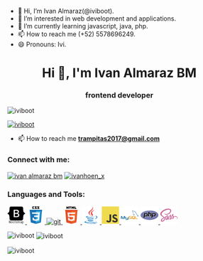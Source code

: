 - 👋 Hi, I’m Ivan Almaraz(@iviboot).
- 👀 I’m interested in web development and applications.
- 🌱 I’m currently learning javascript, java, php.
- 📫 How to reach me (+52) 5578696249.
- 😄 Pronouns: Ivi.

<h1 align="center">Hi 👋, I'm Ivan Almaraz BM</h1>
<h3 align="center">frontend developer</h3>

<p align="left"> <img src="https://komarev.com/ghpvc/?username=iviboot&label=Profile%20views&color=0e75b6&style=flat" alt="iviboot" /> </p>

<p align="left"> <a href="https://github.com/ryo-ma/github-profile-trophy"><img src="https://github-profile-trophy.vercel.app/?username=iviboot" alt="iviboot" /></a> </p>

- 📫 How to reach me **trampitas2017@gmail.com**

<h3 align="left">Connect with me:</h3>
<p align="left">
<a href="https://fb.com/ivan almaraz bm" target="blank"><img align="center" src="https://raw.githubusercontent.com/rahuldkjain/github-profile-readme-generator/master/src/images/icons/Social/facebook.svg" alt="ivan almaraz bm" height="30" width="40" /></a>
<a href="https://instagram.com/ivanhoen_x" target="blank"><img align="center" src="https://raw.githubusercontent.com/rahuldkjain/github-profile-readme-generator/master/src/images/icons/Social/instagram.svg" alt="ivanhoen_x" height="30" width="40" /></a>
</p>

<h3 align="left">Languages and Tools:</h3>
<p align="left"> <a href="https://getbootstrap.com" target="_blank" rel="noreferrer"> <img src="https://raw.githubusercontent.com/devicons/devicon/master/icons/bootstrap/bootstrap-plain-wordmark.svg" alt="bootstrap" width="40" height="40"/> </a> <a href="https://www.w3schools.com/css/" target="_blank" rel="noreferrer"> <img src="https://raw.githubusercontent.com/devicons/devicon/master/icons/css3/css3-original-wordmark.svg" alt="css3" width="40" height="40"/> </a> <a href="https://git-scm.com/" target="_blank" rel="noreferrer"> <img src="https://www.vectorlogo.zone/logos/git-scm/git-scm-icon.svg" alt="git" width="40" height="40"/> </a> <a href="https://www.w3.org/html/" target="_blank" rel="noreferrer"> <img src="https://raw.githubusercontent.com/devicons/devicon/master/icons/html5/html5-original-wordmark.svg" alt="html5" width="40" height="40"/> </a> <a href="https://www.java.com" target="_blank" rel="noreferrer"> <img src="https://raw.githubusercontent.com/devicons/devicon/master/icons/java/java-original.svg" alt="java" width="40" height="40"/> </a> <a href="https://developer.mozilla.org/en-US/docs/Web/JavaScript" target="_blank" rel="noreferrer"> <img src="https://raw.githubusercontent.com/devicons/devicon/master/icons/javascript/javascript-original.svg" alt="javascript" width="40" height="40"/> </a> <a href="https://www.mysql.com/" target="_blank" rel="noreferrer"> <img src="https://raw.githubusercontent.com/devicons/devicon/master/icons/mysql/mysql-original-wordmark.svg" alt="mysql" width="40" height="40"/> </a> <a href="https://www.php.net" target="_blank" rel="noreferrer"> <img src="https://raw.githubusercontent.com/devicons/devicon/master/icons/php/php-original.svg" alt="php" width="40" height="40"/> </a> <a href="https://sass-lang.com" target="_blank" rel="noreferrer"> <img src="https://raw.githubusercontent.com/devicons/devicon/master/icons/sass/sass-original.svg" alt="sass" width="40" height="40"/> </a> </p>

<p><img align="left" src="https://github-readme-stats.vercel.app/api/top-langs?username=iviboot&show_icons=true&locale=en&layout=compact" alt="iviboot" /></p>

<p>&nbsp;<img align="center" src="https://github-readme-stats.vercel.app/api?username=iviboot&show_icons=true&locale=en" alt="iviboot" /></p>

<p><img align="center" src="https://github-readme-streak-stats.herokuapp.com/?user=iviboot&" alt="iviboot" /></p>






<!---
iviboot/iviboot is a ✨ special ✨ repository because its `README.md` (this file) appears on your GitHub profile.
You can click the Preview link to take a look at your changes.
--->
